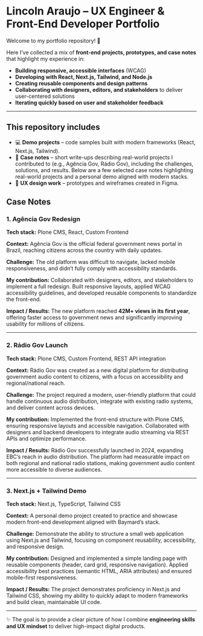 # Lincoln Araujo – UX Engineer & Front-End Developer Portfolio  

Welcome to my portfolio repository! 👋  

Here I’ve collected a mix of **front-end projects, prototypes, and case notes** that highlight my experience in:  

- **Building responsive, accessible interfaces** (WCAG)  
- **Developing with React, Next.js, Tailwind, and Node.js**  
- **Creating reusable components and design patterns**  
- **Collaborating with designers, editors, and stakeholders** to deliver user-centered solutions  
- **Iterating quickly based on user and stakeholder feedback**  

---

## This repository includes  

- 💻 **Demo projects** – code samples built with modern frameworks (React, Next.js, Tailwind).  
- 📑 **Case notes** – short write-ups describing real-world projects I contributed to (e.g., Agência Gov, Rádio Gov), including the challenges, solutions, and results.
Below are a few selected case notes highlighting real-world projects and a personal demo aligned with modern stacks.
- 🎨 **UX design work** – prototypes and wireframes created in Figma.

## Case Notes  

### 1. Agência Gov Redesign 

**Tech stack:** Plone CMS, React, Custom Frontend  

**Context:** Agência Gov is the official federal government news portal in Brazil, reaching citizens across the country with daily updates.  

**Challenge:** The old platform was difficult to navigate, lacked mobile responsiveness, and didn’t fully comply with accessibility standards.  

**My contribution:** Collaborated with designers, editors, and stakeholders to implement a full redesign. Built responsive layouts, applied WCAG accessibility guidelines, and developed reusable components to standardize the front-end.  

**Impact / Results:** The new platform reached **42M+ views in its first year**, offering faster access to government news and significantly improving usability for millions of citizens.  

---  

### 2. Rádio Gov Launch  

**Tech stack:** Plone CMS, Custom Frontend, REST API integration  

**Context:** Rádio Gov was created as a new digital platform for distributing government audio content to citizens, with a focus on accessibility and regional/national reach.  

**Challenge:** The project required a modern, user-friendly platform that could handle continuous audio distribution, integrate with existing radio systems, and deliver content across devices.  

**My contribution:** Implemented the front-end structure with Plone CMS, ensuring responsive layouts and accessible navigation. Collaborated with designers and backend developers to integrate audio streaming via REST APIs and optimize performance.  

**Impact / Results:** Rádio Gov successfully launched in 2024, expanding EBC’s reach in audio distribution. The platform had measurable impact on both regional and national radio stations, making government audio content more accessible to diverse audiences.  

---

### 3. Next.js + Tailwind Demo  

**Tech stack:** Next.js, TypeScript, Tailwind CSS  

**Context:** A personal demo project created to practice and showcase modern front-end development aligned with Baymard’s stack.  

**Challenge:** Demonstrate the ability to structure a small web application using Next.js and Tailwind, focusing on component reusability, accessibility, and responsive design.  

**My contribution:** Designed and implemented a simple landing page with reusable components (header, card grid, responsive navigation). Applied accessibility best practices (semantic HTML, ARIA attributes) and ensured mobile-first responsiveness.  

**Impact / Results:** The project demonstrates proficiency in Next.js and Tailwind CSS, showing my ability to quickly adapt to modern frameworks and build clean, maintainable UI code.  

---

✨ The goal is to provide a clear picture of how I combine **engineering skills and UX mindset** to deliver high-impact digital products.
